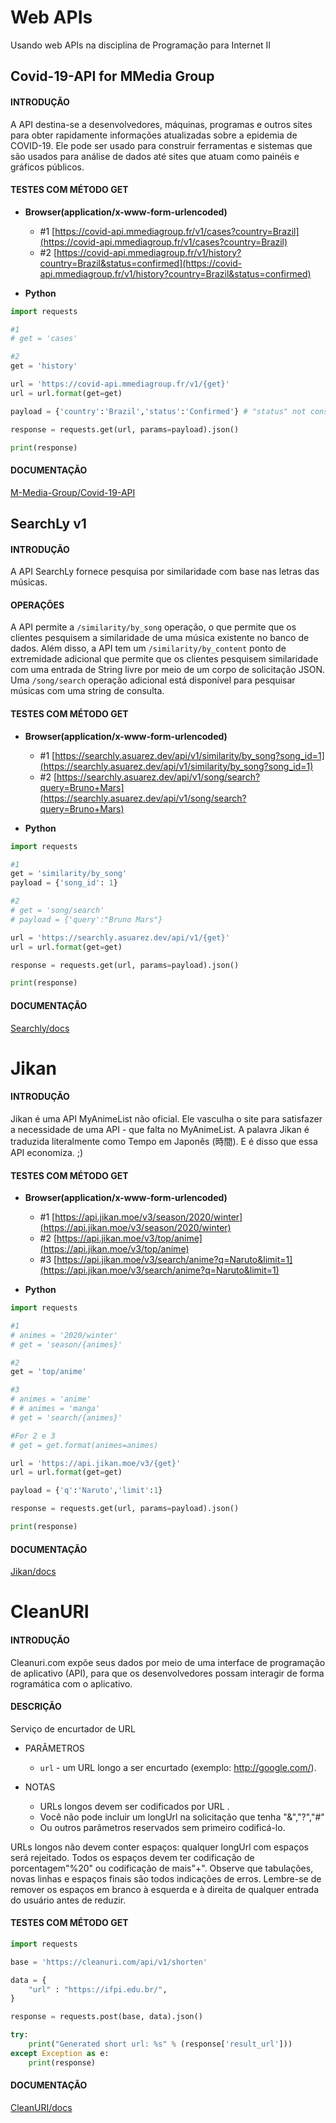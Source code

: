 # Web APIs
Usando web APIs na disciplina de Programação para Internet II

## Covid-19-API for MMedia Group

#### INTRODUÇÃO
A API destina-se a desenvolvedores, máquinas, programas e outros sites para obter rapidamente informações atualizadas sobre a epidemia de COVID-19. Ele pode ser usado para construir ferramentas e sistemas que são usados para análise de dados até sites que atuam como painéis e gráficos públicos.

#### TESTES COM MÉTODO GET

- **Browser(application/x-www-form-urlencoded)**

	- #1 [https://covid-api.mmediagroup.fr/v1/cases?country=Brazil](https://covid-api.mmediagroup.fr/v1/cases?country=Brazil)
	- #2 [https://covid-api.mmediagroup.fr/v1/history?country=Brazil&status=confirmed](https://covid-api.mmediagroup.fr/v1/history?country=Brazil&status=confirmed)

- **Python**
```python
import requests

#1
# get = 'cases'

#2
get = 'history'

url = 'https://covid-api.mmediagroup.fr/v1/{get}'
url = url.format(get=get)

payload = {'country':'Brazil','status':'Confirmed'} # "status" not considered when used "history"

response = requests.get(url, params=payload).json()

print(response)
```

#### DOCUMENTAÇÃO

[M-Media-Group/Covid-19-API](https://github.com/M-Media-Group/Covid-19-API)


## SearchLy v1

#### INTRODUÇÃO

A API SearchLy fornece pesquisa por similaridade com base nas letras das músicas.

#### OPERAÇÕES

A API permite a `/similarity/by_song` operação, o que permite que os clientes 
pesquisem a similaridade de uma música existente no banco de dados. Além disso,
a API tem um `/similarity/by_content` ponto de extremidade adicional que permite
que os clientes pesquisem similaridade com uma entrada de String livre por meio 
de um corpo de solicitação JSON. Uma `/song/search` operação adicional está 
disponível para pesquisar músicas com uma string de consulta.


#### TESTES COM MÉTODO GET

- **Browser(application/x-www-form-urlencoded)**

	- #1 [https://searchly.asuarez.dev/api/v1/similarity/by_song?song_id=1](https://searchly.asuarez.dev/api/v1/similarity/by_song?song_id=1)
	- #2 [https://searchly.asuarez.dev/api/v1/song/search?query=Bruno+Mars](https://searchly.asuarez.dev/api/v1/song/search?query=Bruno+Mars)

- **Python**
```python
import requests

#1
get = 'similarity/by_song'
payload = {'song_id': 1}

#2
# get = 'song/search'
# payload = {'query':"Bruno Mars"}

url = 'https://searchly.asuarez.dev/api/v1/{get}'
url = url.format(get=get)

response = requests.get(url, params=payload).json()

print(response)
```

#### DOCUMENTAÇÃO

[Searchly/docs](https://searchly.asuarez.dev/docs/v1)

# Jikan

#### INTRODUÇÃO

Jikan é uma API MyAnimeList não oficial.
Ele vasculha o site para satisfazer a necessidade de uma API - que falta no MyAnimeList.
A palavra Jikan é traduzida literalmente como Tempo em Japonês (時間). 
E é disso que essa API economiza. ;)

#### TESTES COM MÉTODO GET

- **Browser(application/x-www-form-urlencoded)**

	- #1 [https://api.jikan.moe/v3/season/2020/winter](https://api.jikan.moe/v3/season/2020/winter)
	- #2 [https://api.jikan.moe/v3/top/anime](https://api.jikan.moe/v3/top/anime)
	- #3 [https://api.jikan.moe/v3/search/anime?q=Naruto&limit=1](https://api.jikan.moe/v3/search/anime?q=Naruto&limit=1)

- **Python**
```python
import requests

#1
# animes = '2020/winter'
# get = 'season/{animes}'

#2
get = 'top/anime'

#3
# animes = 'anime'
# # animes = 'manga'
# get = 'search/{animes}'

#For 2 e 3
# get = get.format(animes=animes)

url = 'https://api.jikan.moe/v3/{get}'
url = url.format(get=get)

payload = {'q':'Naruto','limit':1}

response = requests.get(url, params=payload).json()

print(response)
```

#### DOCUMENTAÇÃO

[Jikan/docs](https://jikan.docs.apiary.io)


# CleanURI

#### INTRODUÇÃO
Cleanuri.com expõe seus dados por meio de uma interface de programação 
de aplicativo (API), para que os desenvolvedores possam interagir de forma 
rogramática com o aplicativo.

#### DESCRIÇÃO
Serviço de encurtador de URL

- PARÂMETROS
	- `url` - um URL longo a ser encurtado (exemplo: http://google.com/).

- NOTAS
	- URLs longos devem ser codificados por URL . 
    - Você não pode incluir um longUrl na solicitação que tenha "&","?","#" 
    - Ou outros parâmetros reservados sem primeiro codificá-lo.

URLs longos não devem conter espaços: qualquer longUrl com espaços será rejeitado. Todos os espaços devem ter codificação de porcentagem"%20" ou codificação de mais"+". Observe que tabulações, novas linhas e espaços finais são todos indicações de erros. Lembre-se de remover os espaços em branco à esquerda e à direita de qualquer entrada do usuário antes de reduzir.

#### TESTES COM MÉTODO GET

```python
import requests

base = 'https://cleanuri.com/api/v1/shorten'

data = {
	"url" : "https://ifpi.edu.br/",
}

response = requests.post(base, data).json()

try:
	print("Generated short url: %s" % (response['result_url']))
except Exception as e:
	print(response)
```

#### DOCUMENTAÇÃO

[CleanURI/docs](https://cleanuri.com/docs)
